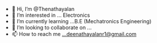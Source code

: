- 👋 Hi, I’m @Thenathayalan
- 👀 I’m interested in ... Electronics
- 🌱 I’m currently learning ...B.E (Mechatronics Engineering)
- 💞️ I’m looking to collaborate on ...
- 📫 How to reach me ...deenathayalanr1@gmail.com

<!---
Thenathayalan/Thenathayalan is a ✨ special ✨ repository because its `README.md` (this file) appears on your GitHub profile.
You can click the Preview link to take a look at your changes.
--->
